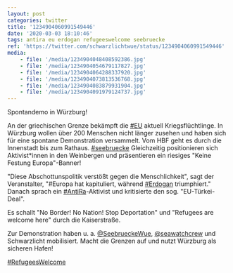 ```yaml
---
layout: post
categories: twitter
title: '1234904060991549446'
date: '2020-03-03 18:10:46'
tags: antira eu erdogan refugeeswelcome seebruecke
ref: 'https://twitter.com/schwarzlichtwue/status/1234904060991549446'
media:
    - file: '/media/1234904048408592386.jpg'
    - file: '/media/1234904054679117827.jpg'
    - file: '/media/1234904064288337920.jpg'
    - file: '/media/1234904073813536768.jpg'
    - file: '/media/1234904083879931904.jpg'
    - file: '/media/1234904091979124737.jpg'
---
```

Spontandemo in Würzburg!



An der griechischen Grenze bekämpft die [#EU](/t/eu) aktuell Kriegsflüchtlinge. In Würzburg wollen über 200 Menschen nicht länger zusehen und haben sich für eine spontane Demonstration versammelt. Vom HBF geht es durch die Innenstadt bis zum Rathaus. [#seebruecke](/t/seebruecke) 
Gleichzeitig positionieren sich Aktivist\*innen in den Weinbergen und präsentieren ein riesiges "Keine Festung Europa"-Banner!



"Diese Abschottunspolitik verstößt gegen die Menschlichkeit", sagt der Veranstalter, "#Europa hat kapituliert, während [#Erdogan](/t/erdogan) triumphiert." 
Danach sprach ein [#AntiRa](/t/antira)-Aktivist und kritisierte den sog. "EU-Türkei-Deal".



Es schallt "No Border! No Nation! Stop Deportation" und "Refugees are welcome here" durch die Kaiserstraße.



Zur Demonstration haben u. a. [@SeebrueckeWue](https://twitter.com/SeebrueckeWue), [@seawatchcrew](https://twitter.com/seawatchcrew) und Schwarzlicht mobilisiert. 
Macht die Grenzen auf und nutzt Würzburg als sicheren Hafen!

[#RefugeesWelcome](/t/refugeeswelcome)
